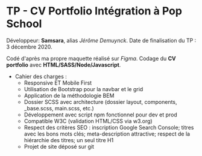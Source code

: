 # TP - CV Portfolio Intégration à Pop School

Développeur: **Samsara**, alias *Jérôme Demuynck*.
Date de finalisation du TP : 3 décembre 2020.

Codé d'après ma propre maquette réalisé sur *Figma*.
Codage du **CV portfolio** avec **HTML/SASS/Node/Javascript**. 

* Cahier des charges : 
  * Responsive ET Mobile First
  * Utilisation de Bootstrap pour la navbar et le grid
  * Application de la méthodologie BEM
  * Dossier SCSS avec architecture (dossier layout, components, _base.scss, main.scss, etc.)
  * Développement avec script npm fonctionnel pour dev et prod
  * Compatible W3C (validation HTML/CSS via w3.org)
  * Respect des critères SEO : inscription Google Search Console; titres avec les bons mots clés; meta-description attractive; respect de la hiérarchie des titres; un seul titre H1
  * Projet de site déposé sur git
